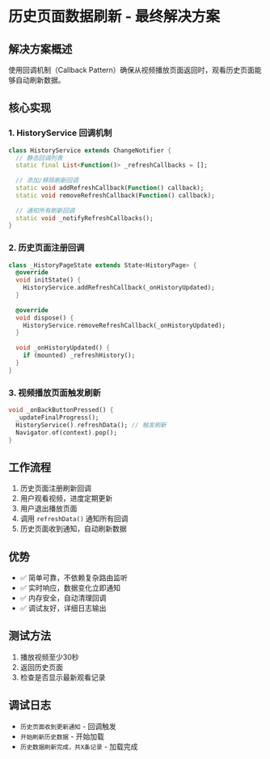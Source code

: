 # 历史页面数据刷新 - 最终解决方案

## 解决方案概述

使用回调机制（Callback Pattern）确保从视频播放页面返回时，观看历史页面能够自动刷新数据。

## 核心实现

### 1. HistoryService 回调机制

```dart
class HistoryService extends ChangeNotifier {
  // 静态回调列表
  static final List<Function()> _refreshCallbacks = [];
  
  // 添加/移除刷新回调
  static void addRefreshCallback(Function() callback);
  static void removeRefreshCallback(Function() callback);
  
  // 通知所有刷新回调
  static void _notifyRefreshCallbacks();
}
```

### 2. 历史页面注册回调

```dart
class _HistoryPageState extends State<HistoryPage> {
  @override
  void initState() {
    HistoryService.addRefreshCallback(_onHistoryUpdated);
  }
  
  @override
  void dispose() {
    HistoryService.removeRefreshCallback(_onHistoryUpdated);
  }
  
  void _onHistoryUpdated() {
    if (mounted) _refreshHistory();
  }
}
```

### 3. 视频播放页面触发刷新

```dart
void _onBackButtonPressed() {
  _updateFinalProgress();
  HistoryService().refreshData(); // 触发刷新
  Navigator.of(context).pop();
}
```

## 工作流程

1. 历史页面注册刷新回调
2. 用户观看视频，进度定期更新
3. 用户退出播放页面
4. 调用 `refreshData()` 通知所有回调
5. 历史页面收到通知，自动刷新数据

## 优势

- ✅ 简单可靠，不依赖复杂路由监听
- ✅ 实时响应，数据变化立即通知
- ✅ 内存安全，自动清理回调
- ✅ 调试友好，详细日志输出

## 测试方法

1. 播放视频至少30秒
2. 返回历史页面
3. 检查是否显示最新观看记录

## 调试日志

- `历史页面收到更新通知` - 回调触发
- `开始刷新历史数据` - 开始加载
- `历史数据刷新完成，共X条记录` - 加载完成
